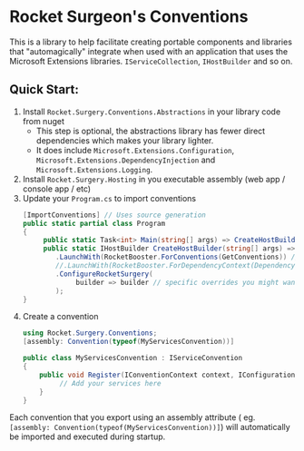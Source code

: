 # Rocket Surgeon's Conventions

This is a library to help facilitate creating portable components and libraries that "automagically" integrate when used with an application that uses the
Microsoft Extensions libraries. `IServiceCollection`, `IHostBuilder` and so on.

## Quick Start:

1. Install `Rocket.Surgery.Conventions.Abstractions` in your library code from nuget
   * This step is optional, the abstractions library has fewer direct dependencies which makes your library lighter.
   * It does include `Microsoft.Extensions.Configuration`, `Microsoft.Extensions.DependencyInjection` and `Microsoft.Extensions.Logging`. 
1. Install `Rocket.Surgery.Hosting` in you executable assembly (web app / console app / etc)
2. Update your `Program.cs` to import conventions
   ```c#   
   [ImportConventions] // Uses source generation
   public static partial class Program
   {
        public static Task<int> Main(string[] args) => CreateHostBuilder(args).RunCli();
        public static IHostBuilder CreateHostBuilder(string[] args) => Host.CreateDefaultBuilder(args)
           .LaunchWith(RocketBooster.ForConventions(GetConventions)) // GetConventions method is generated by source generation
           //.LaunchWith(RocketBooster.ForDependencyContext(DependencyContext.Default)) // optional can be used where you might be able to use source generation           
           .ConfigureRocketSurgery(
                builder => builder // specific overrides you might want.                   
           );
   }
   ```
3. Create a convention
   ```c#
   using Rocket.Surgery.Conventions;
   [assembly: Convention(typeof(MyServicesConvention))]
   
   public class MyServicesConvention : IServiceConvention
   {
       public void Register(IConventionContext context, IConfiguration configuration, IServiceCollection services) {
            // Add your services here
       }
   }
   ```
   
Each convention that you export using an assembly attribute ( eg. `[assembly: Convention(typeof(MyServicesConvention))]`) will automatically be imported and executed during startup.